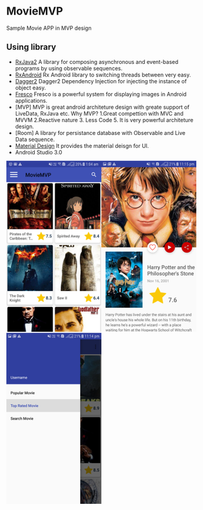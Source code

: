 # MovieMVP
Sample Movie APP in MVP design

## Using library

- [RxJava2](https://github.com/ReactiveX/RxJava)
   A library for composing asynchronous and event-based programs by using observable sequences.
- [RxAndroid](https://github.com/ReactiveX/RxAndroid)
   Rx Android library to switching threads between very easy.
- [Dagger2](https://github.com/google/dagger) 
   Dagger2 Dependency Injection for injecting the instance of object easy.   
- [Fresco](https://github.com/facebook/fresco)
   Fresco is a powerful system for displaying images in Android applications.
- [MVP]
   MVP is great android architeture design with greate support of LiveData, RxJava etc.
   Why MVP? 
   1.Great compettion with MVC and MVVM
   2.Reactive nature
   3. Less Code 
   5. It is very powerful architeture design.
- [Room]
    A library for persistance database with Observable and Live Data sequence.
- [Material Design](https://material.io/)
  It provides the material deisgn for UI.
- Android Studio 3.0

<img src="https://github.com/sunil676/MovieMVP/blob/master/Screenshot_20180123-010458.png" width="250" height="450"/><img src="https://github.com/sunil676/MovieMVP/blob/master/Screenshot_20180122-231535.png" width="250" height="450"/><img src="https://github.com/sunil676/MovieMVP/blob/master/Screenshot_20180122-231443.png" width="250" height="450"/>
